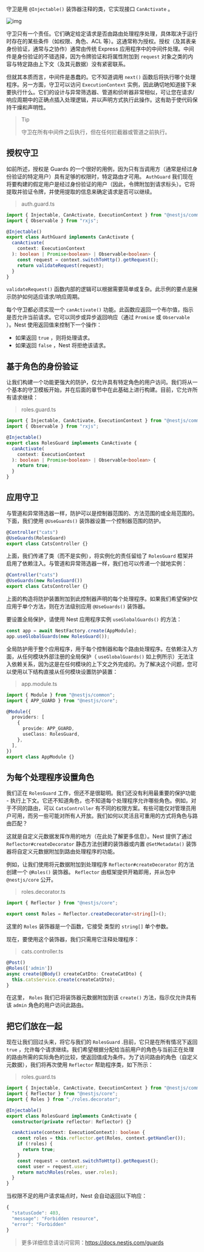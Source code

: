 守卫是用 `@Injectable()` 装饰器注释的类，它实现接口 `CanActivate` 。

![img](https://docs.nestjs.com/assets/Guards_1.png)

守卫只有一个责任。它们确定给定请求是否由路由处理程序处理，具体取决于运行时存在的某些条件（如权限、角色、ACL 等）。这通常称为授权。授权（及其表亲身份验证，通常与之协作）通常由传统 Express 应用程序中的中间件处理。中间件是身份验证的不错选择，因为令牌验证和将属性附加到 `request` 对象之类的内容与特定路由上下文（及其元数据）没有紧密联系。

但就其本质而言，中间件是愚蠢的。它不知道调用 `next()` 函数后将执行哪个处理程序。另一方面，守卫可以访问 `ExecutionContext` 实例，因此确切地知道接下来要执行什么。它们的设计与异常筛选器、管道和侦听器非常相似，可让您在请求/响应周期中的正确点插入处理逻辑，并以声明方式执行此操作。这有助于使代码保持干燥和声明性。

> Tip
>
> 守卫在所有中间件之后执行，但在任何拦截器或管道之前执行。

## 授权守卫

如前所述，授权是 Guards 的一个很好的用例，因为只有当调用方（通常是经过身份验证的特定用户）具有足够的权限时，特定路由才可用。 `AuthGuard` 我们现在将要构建的假定用户是经过身份验证的用户（因此，令牌附加到请求标头）。它将提取并验证令牌，并使用提取的信息来确定请求是否可以继续。

> auth.guard.ts

```ts
import { Injectable, CanActivate, ExecutionContext } from "@nestjs/common";
import { Observable } from "rxjs";

@Injectable()
export class AuthGuard implements CanActivate {
  canActivate(
    context: ExecutionContext
  ): boolean | Promise<boolean> | Observable<boolean> {
    const request = context.switchToHttp().getRequest();
    return validateRequest(request);
  }
}
```

`validateRequest()` 函数内部的逻辑可以根据需要简单或复杂。此示例的要点是展示防护如何适应请求/响应周期。

每个守卫都必须实现一个 `canActivate()` 功能。此函数应返回一个布尔值，指示是否允许当前请求。它可以同步或异步返回响应（通过 `Promise` 或 `Observable` ）。Nest 使用返回值来控制下一个操作：

- 如果返回 `true` ，则将处理请求。
- 如果返回 `false` ，Nest 将拒绝该请求。

## 基于角色的身份验证

让我们构建一个功能更强大的防护，仅允许具有特定角色的用户访问。我们将从一个基本的守卫模板开始，并在后面的章节中在此基础上进行构建。目前，它允许所有请求继续：

> roles.guard.ts

```ts
import { Injectable, CanActivate, ExecutionContext } from "@nestjs/common";
import { Observable } from "rxjs";

@Injectable()
export class RolesGuard implements CanActivate {
  canActivate(
    context: ExecutionContext
  ): boolean | Promise<boolean> | Observable<boolean> {
    return true;
  }
}
```

## 应用守卫

与管道和异常筛选器一样，防护可以是控制器范围的、方法范围的或全局范围的。下面，我们使用 `@UseGuards()` 装饰器设置一个控制器范围的防护。

```ts
@Controller("cats")
@UseGuards(RolesGuard)
export class CatsController {}
```

上面，我们传递了类（而不是实例），将实例化的责任留给了 `RolesGuard` 框架并启用了依赖注入。与管道和异常筛选器一样，我们也可以传递一个就地实例：

```ts
@Controller("cats")
@UseGuards(new RolesGuard())
export class CatsController {}
```

上面的构造将防护装置附加到此控制器声明的每个处理程序。如果我们希望保护仅应用于单个方法，则在方法级别应用 `@UseGuards()` 装饰器。

要设置全局保护，请使用 Nest 应用程序实例 `useGlobalGuards()` 的方法：

```typescript
const app = await NestFactory.create(AppModule);
app.useGlobalGuards(new RolesGuard());
```

全局防护用于整个应用程序，用于每个控制器和每个路由处理程序。在依赖注入方面，从任何模块外部注册的全局保护（ `useGlobalGuards()` 如上例所示）无法注入依赖关系，因为这是在任何模块的上下文之外完成的。为了解决这个问题，您可以使用以下结构直接从任何模块设置防护装置：

> app.module.ts

```ts
import { Module } from "@nestjs/common";
import { APP_GUARD } from "@nestjs/core";

@Module({
  providers: [
    {
      provide: APP_GUARD,
      useClass: RolesGuard,
    },
  ],
})
export class AppModule {}
```

## 为每个处理程序设置角色

我们正在 `RolesGuard` 工作，但还不是很聪明。我们还没有利用最重要的保护功能 - 执行上下文。它还不知道角色，也不知道每个处理程序允许哪些角色。例如，对于不同的路由，可以 `CatsController` 有不同的权限方案。有些可能仅对管理员用户可用，而另一些可能对所有人开放。我们如何以灵活且可重用的方式将角色与路由匹配？

这就是自定义元数据发挥作用的地方（在此处了解更多信息）。Nest 提供了通过 `Reflector#createDecorator` 静态方法创建的装饰器或内置 `@SetMetadata()` 装饰器将自定义元数据附加到路由处理程序的功能。

例如，让我们使用将元数据附加到处理程序 `Reflector#createDecorator` 的方法创建一个 `@Roles()` 装饰器。 `Reflector` 由框架提供开箱即用，并从包中 `@nestjs/core` 公开。

> roles.decorator.ts

```ts
import { Reflector } from "@nestjs/core";

export const Roles = Reflector.createDecorator<string[]>();
```

这里的 `Roles` 装饰器是一个函数，它接受 类型的 `string[]` 单个参数。

现在，要使用这个装饰器，我们只需用它注释处理程序：

> cats.controller.ts

```ts
@Post()
@Roles(['admin'])
async create(@Body() createCatDto: CreateCatDto) {
  this.catsService.create(createCatDto);
}
```

在这里， `Roles` 我们已将装饰器元数据附加到该 `create()` 方法，指示仅允许具有该 `admin` 角色的用户访问此路由。

## 把它们放在一起

现在让我们回过头来，将它与我们的 `RolesGuard` .目前，它只是在所有情况下返回 `true` ，允许每个请求继续。我们希望根据分配给当前用户的角色与当前正在处理的路由所需的实际角色的比较，使返回值成为条件。为了访问路由的角色（自定义元数据），我们将再次使用 `Reflector` 帮助程序类，如下所示：

> roles.guard.ts

```ts
import { Injectable, CanActivate, ExecutionContext } from "@nestjs/common";
import { Reflector } from "@nestjs/core";
import { Roles } from "./roles.decorator";

@Injectable()
export class RolesGuard implements CanActivate {
  constructor(private reflector: Reflector) {}

  canActivate(context: ExecutionContext): boolean {
    const roles = this.reflector.get(Roles, context.getHandler());
    if (!roles) {
      return true;
    }
    const request = context.switchToHttp().getRequest();
    const user = request.user;
    return matchRoles(roles, user.roles);
  }
}
```

当权限不足的用户请求端点时，Nest 会自动返回以下响应：

```ts
{
  "statusCode": 403,
  "message": "Forbidden resource",
  "error": "Forbidden"
}
```

> 更多详细信息请访问官网：https://docs.nestjs.com/guards
